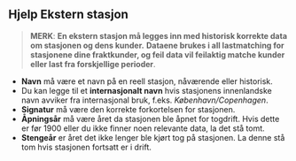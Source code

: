 ﻿
## Hjelp Ekstern stasjon
> **MERK**: **En ekstern stasjon må legges inn med historisk korrekte data
om stasjonen og dens kunder.**
**Dataene brukes i all lastmatching for stasjonene dine fraktkunder,
og feil data vil feilaktig matche kunder eller last fra forskjellige perioder**.

- **Navn** må være et navn på en reell stasjon, nåværende eller historisk.
- Du kan legge til et **internasjonalt navn** hvis stasjonens innenlandske navn avviker fra internasjonal bruk, f.eks. *København/Copenhagen*.
- **Signatur** må være den korrekte forkortelsen for stasjonen.
- **Åpningsår** må være året da stasjonen ble åpnet for togdrift.
Hvis dette er før 1900 eller du ikke finner noen relevante data, la det stå tomt.
- **Stengeår** er året det ikke lenger ble kjørt tog på stasjonen.
La denne stå tom hvis stasjonen fortsatt er i drift.